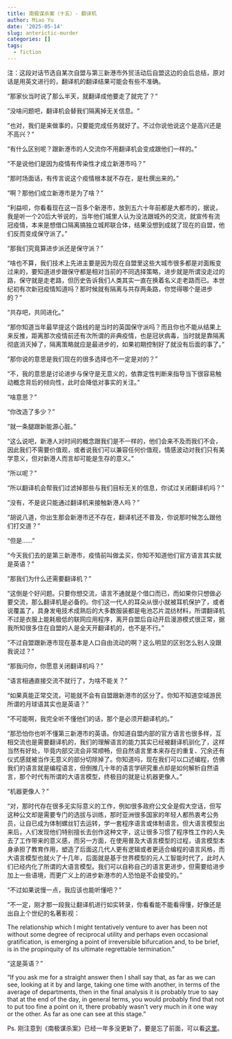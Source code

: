 ```yaml
---
title: 南极谋杀案（十五）- 翻译机
author: Miao Yu
date: '2025-05-14'
slug: anterictic-murder
categories: []
tags:
  - fiction
---
```

注：这段对话节选自某次自盟与第三新港市外贸活动后自盟这边的会后总结，原对话是用英文进行的，翻译机的翻译结果可能会有些不准确。

“那家伙当时说了那么半天，就翻译成他要走了就完了？“

”没啥问题吧，翻译机会替我们隔离掉无关信息。“

”也对，我们是来做事的，只要能完成任务就好了。不过你说他说这个是高兴还是不高兴？“

“有什么区别呢？跟新港市的人交流你不用翻译机会变成跟他们一样的。”

“不是说他们是因为疫情有传染性才成立新港市吗？”

“那时场面话，有传言说这个疫情根本就不存在，是杜撰出来的。”

“啊？那他们成立新港市是为了啥？”

“利益呗，你看看现在这一百多个新港市，放到五六十年前都是大都市的，据说，我是听一个20后大爷说的，当年他们城里人认为没法跟城外的交流，就宣传有流冠疫情，本来是想借口隔离搞独立城邦联合体，结果没想到成就了现在的自盟，他们反而变成保守派了。”

“那我们究竟算进步派还是保守派？”

“啥也不算，我们技术上先进主要是因为现在自盟里这些大城市很多都是对面叛变过来的，要知道进步跟保守都是相对当前的不同选择策略，进步就是所谓没走过的路，保守就是走老路，但历史告诉我们人类其实一直在换着名义走老路而已。本世纪初有次新冠疫情知道吗？那时候就有隔离与共存两条路，你觉得哪个是进步的？”

“共存吧，共同进化。”

“那你知道当年最早提这个路线的是当时的英国保守派吗？而且你也不能从结果上来反推，距离那次疫情前还有次所谓的非典疫情，也是冠状病毒，当时就是靠隔离彻底消灭掉了，隔离策略就应是最进步的，如果初期控制好了就没有后面的事了。”

“那你说的意思是我们现在的很多选择也不一定是对的？”

“不，我的意思是讨论进步与保守是无意义的，依靠定性判断来指导当下很容易触动概念背后的倾向性，此时会降低对事实的关注。”

“啥意思？”

“你改造了多少？”

“就一条腿跟新能源心脏。”

“这么说吧，新港人对时间的概念跟我们是不一样的，他们会来不及而我们不会，因此我们不需要价值观，或者说我们可以兼容任何价值观，情感波动对我们只有美学意义，但对新港人而言却可能是生存的意义。”

“所以呢？”

“所以翻译机会帮我们过滤掉那些与我们目标无关的信息，你试过关闭翻译机吗？”

“没有，不是说只能通过翻译机来接触新港人吗？”

“胡说八道，你出生那会新港市还不存在，翻译机还不普及，你说那时候怎么跟他们打交道？”

“但是……”

“今天我们去的是第三新港市，疫情前叫做孟买，你知不知道他们官方语言其实就是英语？”

“那我们为什么还需要翻译机？”

“这倒是个好问题。只要你想交流，语言不通就是个借口而已，而如果你只想做必要交流，那么翻译机是必备的。你们这一代人的耳朵从很小就被耳机保护了，或者说覆盖了，具身发电技术成熟后的大多数服装都是电池芯片混纺材料，所谓翻译机不过是衣服上能耗极低的联网应用程序，离开自盟后自动开启漫游模式很正常，据我所知很多住在自盟的人是全天开翻译机的，也不是不行。”

“不过自盟跟新港市现在基本是人口自由流动的啊？这么明显的区别怎么别人没跟我说过？”

“那我问你，你愿意关闭翻译机吗？”

“语言相通直接交流不就行了，为啥不能关？”

“如果真能正常交流，可能就不会有自盟跟新港市的区分了。你知不知道空域游民所谓的月球语其实也是英语？”

“不可能啊，我完全听不懂他们的话，那个是必须开翻译机的。”

“那恐怕你也听不懂第三新港市的英语。你知道自盟内部的官方语言也很多样，互相交流也是需要翻译机的，我们的理解语言的能力其实已经被翻译机驯化了，这样当然有好处，毕竟内部交流会非常顺畅，但自然语言里本来存在的重复、冗余还有仪式感就被当作无意义的部分切除掉了。你知道吗，现在我们可以口述编程，仿佛我们的语言就是编程语言，但倒推几十年的语言学研究重点却是如何解析自然语言，那个时代有所谓的大语言模型，终极目的就是让机器更像人。”

“机器更像人？”

“对，那时代存在很多无实际意义的工作，例如很多政府公文全是假大空话，但写这种公文却是需要专门的选拔与训练，那时亚洲很多国家的年轻人都热衷考公务员，让自已成为体制螺丝钉去运转，学一套程序语言或体制语言。但大语言模型出来后，人们发现他们特别擅长去创作这种文字，这让很多习惯了程序性工作的人失去了工作带来的意义感，而另一方面，在使用普及大语言模型的过程，语言模型本身承担了教育作用，塑造了后面这几代人更有逻辑或者更适合编程的语言风格，而大语言模型也就火了十几年，后面就是基于世界模型的元人工智能时代了，此时人们已经内化了所谓的大语言模型。我们可以自称自己的语言更进步，但需要给进步加上一些语境，而更广义上的进步新港市的人恐怕是不会接受的。”

“不过如果说慢一点，我应该也能听懂吧？”

“不一定，刚才那一段我让翻译机进行如实转录，你看看能不能看得懂，好像还是出自上个世纪的名著影视：

The relationship which I might tentatively venture to aver has been not without some degree of reciprocal utility and perhaps even occasional gratification, is emerging a point of irreversible bifurcation and, to be brief, is in the propinquity of its ultimate regrettable termination.”

“这是英语？”

“If you ask me for a straight answer then I shall say that, as far as we can see, looking at it by and large, taking one time with another, in terms of the average of departments, then in the final analysis it is probably true to say that at the end of the day, in general terms, you would probably find that not to put too fine a point on it, there probably wasn't very much in it one way or the other. As far as one can see at this stage.”

Ps. 刚注意到《南极谋杀案》已经一年多没更新了，要是忘了前面，可以看[这里](https://yufree.github.io/Amurder/)。
